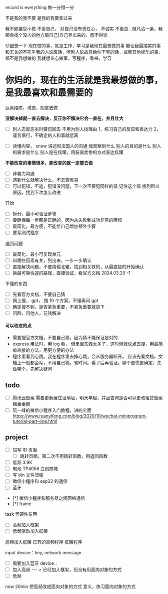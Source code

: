 record is everything
做一分得一分

不是我的我不要
是我的我要拿过来

我不能接受小孩
不爱自己，
对自己没有责任心，
不诚实
不善良..
但凡沾一条，我都会找个没人的地方扇自己]自己养出来的，怨不得谁


仔细想一下
现在做的事，就是工作，学习是我现在最想做的事
能让我最踏实的事
和无关的不在乎我的人说废话，听别人说故意给你下套的话，或者其他娱乐的事，都不是我想做的
我就想专心做事，写程序，看书，学习

你妈的，现在的生活就是我最想做的事，是我最喜欢和最需要的
============
远离陷阱，诱惑，刻意去做


**没解决掉就一直去解决，反正你不解决它会一直在，并且壮大**
- [ ] 别人态度恶劣时要怼回去
不用为别人找理由
1，练习自己的反应和表达力
2，谨言慎行，不确定的人和事就远离
- [ ] 读懂内容，
snow 讲述和法国人的沟通
我观察到什么
别人的目的是什么
别人的需求是什么
别人是在炫耀，用装弱卖惨的方式表达炫耀


**不能改变的事情很多，能改变的就一定要去做**
- [ ] 非暴力沟通
- [ ] 遇到什么就解决什么，不去管难易
- [ ] 可以犯错，不逃，犯错没问题，下一次不要犯同样的错
记住这个错
找到所以原因，找到下次怎么改进

开始
- [ ] 拆分，最小可验证步骤
- [ ] 要确保每一步都是正确的，因为从失败到成功非常的麻烦
- [ ] 最简化，最方便，不能给自己增加额外步骤
- [ ] 要写测试程序

遇到问题
- [ ] 最简化，最小可复现单元
- [ ] 和哪些因素有关，列出来，一步一步确认
- [ ] 直接解决问题，不要南辕北辙，找到相关联的，从最直接的开始确认
- [ ] 换最可靠快速的路径，直接验证，看官方文档
2024.03.20 -1

不懂的东西
- [ ] 先看官方文档，不要自己猜
- [ ] 网上搜， gpt， 搜 10 个方案，不懂再问 gpt
- [ ] 确定搜不到，是否紧急重要，不紧急重要就放下
- [ ] 问群，问他人，花钱解决

#### 可以改进的点
- 需要搜官方文档，不要自己猜，因为猜不能保证是对的
- express 用法时，用 log 看， 但里面东西太多了，这时候就快点去搜，用最简单直接的方法，用更方便的办法
- 程序里看到心跳。我在程序里去掉心跳，会从服务器断开。
应该先看文档，文档上一般都会写，不用自己猜。省时间。看了后再验证。哪个更快更确定，先做哪个。先解决疑问


## todo
- [ ] 腾讯云备案
    需要更新居住证地址，明天早起，并且咨询是否可以更改租赁备案租金金额
- [ ] 阮一峰的微信小程序入门教程，讲的全面
https://www.ruanyifeng.com/blog/2020/10/wechat-miniprogram-tutorial-part-one.html

## project
- [ ] 加写 ID 页面
    - [ ] 跳转页面，第二次不用跳转函数，用返回函数
- [ ] 低频 3.9K
- [ ] 电池 TP4056 立创商城
- [ ] 写 bin 文件流程
- [ ] 微信小程序和 esp32 的通信
- [ ] 蓝牙
- [*] 微信小程序和服务器之间网络通信
- [*] frame



task
弄硬件东西
- [ ] 高频加入框架
- [ ] 低频驱动加入框架

高频加入框架
已有的高频程序
框架程序

input device：key, network message
- [ ] 需要加入蓝牙
device： 
- [ ] 加入高频
    --- > 已经加入框架，但没有用面向对象的方式
- [ ] 低频

now
20min 把高频改成面向对象的方式 
意义，练习面向对象的方式




